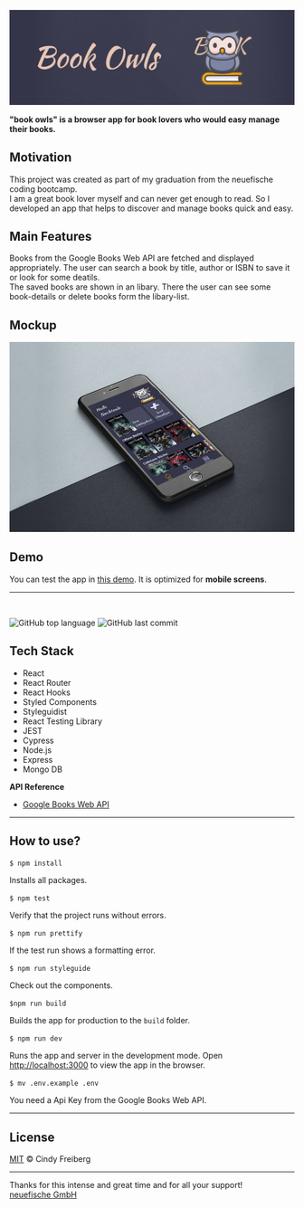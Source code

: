 ![book-owls_logo](assets/book-owls_header.jpg)

**"book owls" is a browser app for book lovers who would easy manage their books.**

## Motivation

This project was created as part of my graduation from the neuefische coding bootcamp.\
I am a great book lover myself and can never get enough to read. So I developed an app that helps to discover and manage books quick and easy.

## Main Features

Books from the Google Books Web API are fetched and displayed appropriately. The user can search a book by title, author or ISBN to save it or look for some deatils.\
The saved books are shown in an libary. There the user can see some book-details or delete books form the libary-list.

## Mockup

![book-owls_mock](assets/book-owls_mock.jpeg)

## Demo

You can test the app in [this demo](https://book-owls.herokuapp.com). It is optimized for **mobile screens**.

---

</br>

![GitHub top language](https://img.shields.io/github/languages/top/cinfrei/capstone-project?color=%23679FBE)
![GitHub last commit](https://img.shields.io/github/last-commit/cinfrei/capstone-project?color=%23679FBE)

## Tech Stack

- React
- React Router
- React Hooks
- Styled Components
- Styleguidist
- React Testing Library
- JEST
- Cypress
- Node.js
- Express
- Mongo DB

**API Reference**

- [Google Books Web API](https://console.cloud.google.com/apis/library/books.googleapis.com?q=book&id=2027a432-a940-4665-830e-313e62a311f4&project=book-owls&hl=de)

---

## How to use?

`$ npm install`

Installs all packages.

`$ npm test`

Verify that the project runs without errors.

`$ npm run prettify`

If the test run shows a formatting error.

`$ npm run styleguide`

Check out the components.

`$npm run build`

Builds the app for production to the `build` folder.

`$ npm run dev`

Runs the app and server in the development mode. Open [http://localhost:3000](http://localhost:3000) to view the app in the browser.

`$ mv .env.example .env`

You need a Api Key from the Google Books Web API.

---

## License

[MIT](https://en.wikipedia.org/wiki/MIT_License#License_terms) © Cindy Freiberg

---

Thanks for this intense and great time and for all your support!\
[neuefische GmbH ](https://github.com/neuefische)
